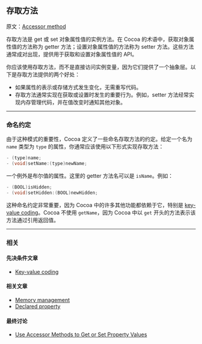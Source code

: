 ## 存取方法

原文：[Accessor method](https://developer.apple.com/library/archive/documentation/General/Conceptual/DevPedia-CocoaCore/AccessorMethod.html#//apple_ref/doc/uid/TP40008195-CH2-SW1)

存取方法是 get 或 set 对象属性值的实例方法。在 Cocoa 的术语中，获取对象属性值的方法称为 getter 方法；设置对象属性值的方法称为 setter 方法。这些方法通常成对出现，提供用于获取和设置对象属性值的 API。

你应该使用存取方法，而不是直接访问实例变量，因为它们提供了一个抽象层。以下是存取方法提供的两个好处：

* 如果属性的表示或存储方式发生变化，无需重写代码。
* 存取方法通常实现在获取或设置时发生的重要行为。例如，setter 方法经常实现内存管理代码，并在值改变时通知其他对象。

---

### 命名约定

由于这种模式的重要性，Cocoa 定义了一些命名存取方法的约定。给定一个名为 `name` 类型为 `type` 的属性，你通常应该使用以下形式实现存取方法：

```objectivec
- (type)name;
- (void)setName:(type)newName;
```

一个例外是布尔值的属性。这里的 getter 方法名可以是 `isName`。例如：

```objectivec
- (BOOL)isHidden;
- (void)setHidden:(BOOL)newHidden;
```

这种命名约定非常重要，因为 Cocoa 中的许多其他功能都依赖于它，特别是 [key-value coding](https://developer.apple.com/library/archive/documentation/General/Conceptual/DevPedia-CocoaCore/KeyValueCoding.html#//apple_ref/doc/uid/TP40008195-CH25-SW1)。Cocoa 不使用 `getName`，因为 Cocoa 中以 `get` 开头的方法表示该方法通过引用返回值。

---

### 相关

#### 先决条件文章

* [Key-value coding](https://developer.apple.com/library/archive/documentation/General/Conceptual/DevPedia-CocoaCore/KeyValueCoding.html#//apple_ref/doc/uid/TP40008195-CH25-SW1)

#### 相关文章

- [Memory management](https://developer.apple.com/library/archive/documentation/General/Conceptual/DevPedia-CocoaCore/MemoryManagement.html#//apple_ref/doc/uid/TP40008195-CH27-SW1)
- [Declared property](https://developer.apple.com/library/archive/documentation/General/Conceptual/DevPedia-CocoaCore/DeclaredProperty.html#//apple_ref/doc/uid/TP40008195-CH13-SW1)

#### 最终讨论

* [Use Accessor Methods to Get or Set Property Values](https://developer.apple.com/library/archive/documentation/Cocoa/Conceptual/ProgrammingWithObjectiveC/EncapsulatingData/EncapsulatingData.html#//apple_ref/doc/uid/TP40011210-CH5-SW5)
